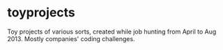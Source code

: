 toyprojects
===========

Toy projects of various sorts, created while job hunting from April to Aug 2013. Mostly companies' coding challenges.

